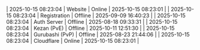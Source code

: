 | 2025-10-15 08:23:04 | Website | Online | 2025-10-15 08:23:01 |
| 2025-10-15 08:23:04 | Registration | Offline | 2025-09-09 16:40:23 |
| 2025-10-15 08:23:04 | Auth Server | Offline | 2025-08-18 09:33:31 |
| 2025-10-15 08:23:04 | Kezan (PvE) | Offline | 2025-10-11 12:51:30 |
| 2025-10-15 08:23:04 | Gurubashi (PvP) | Offline | 2025-08-23 21:44:06 |
| 2025-10-15 08:23:04 | Cloudflare | Online | 2025-10-15 08:23:01 |
